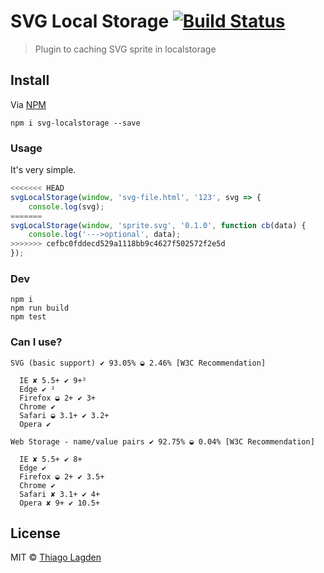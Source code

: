 # SVG Local Storage [![Build Status](https://travis-ci.org/lagden/svg-localstorage.svg?branch=master)](https://travis-ci.org/lagden/svg-localstorage)

> Plugin to caching SVG sprite in localstorage


## Install

Via [NPM](http://.npmjs.com/)

```
npm i svg-localstorage --save
```


### Usage

It's very simple.

```javascript
<<<<<<< HEAD
svgLocalStorage(window, 'svg-file.html', '123', svg => {
	console.log(svg);
=======
svgLocalStorage(window, 'sprite.svg', '0.1.0', function cb(data) {
	console.log('--->optional', data);
>>>>>>> cefbc0fddecd529a1118bb9c4627f502572f2e5d
});
```

### Dev

```
npm i
npm run build
npm test
```

### Can I use?

```
SVG (basic support) ✔ 93.05% ◒ 2.46% [W3C Recommendation]

  IE ✘ 5.5+ ✔ 9+²
  Edge ✔ ²
  Firefox ◒ 2+ ✔ 3+
  Chrome ✔
  Safari ◒ 3.1+ ✔ 3.2+
  Opera ✔

Web Storage - name/value pairs ✔ 92.75% ◒ 0.04% [W3C Recommendation]

  IE ✘ 5.5+ ✔ 8+
  Edge ✔
  Firefox ◒ 2+ ✔ 3.5+
  Chrome ✔
  Safari ✘ 3.1+ ✔ 4+
  Opera ✘ 9+ ✔ 10.5+
```

## License

MIT © [Thiago Lagden](http://lagden.in)
